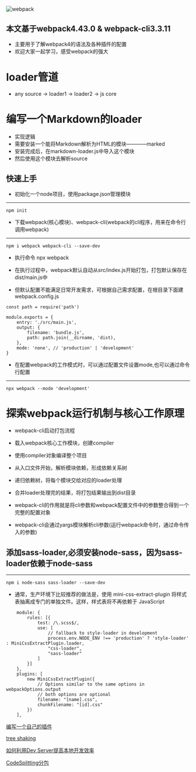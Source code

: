 ![webpack](https://timgsa.baidu.com/timg?image&quality=80&size=b9999_10000&sec=1590646760726&di=fecc7a2c61e207405fe67d006b43608b&imgtype=0&src=http%3A%2F%2Fpic2.zhimg.com%2Fv2-ea57e2d2c487d0af20c93c4be5f25b5f_1200x500.jpg 'webpack')

## 本文基于webpack4.43.0 & webpack-cli3.3.11

- 主要用于了解webpack4的语法及各种插件的配置
- 欢迎大家一起学习，感受webpack的强大

# loader管道
- any source -> loader1 -> loader2 -> js core

# 编写一个Markdown的loader
- 实现逻辑
- 需要安装一个能将Markdown解析为HTML的模块————marked
- 安装完成后，在markdown-loader.js中导入这个模块
- 然后使用这个模块去解析source

## 快速上手

- 初始化一个node项目，使用package.json管理模块
---
`npm init`
- 下载webpack(核心模块)、webpack-cli(webpack的cli程序，用来在命令行调用webpack)
---
`npm i webpack webpack-cli --save-dev`

- 执行命令 npx webpack
- 在执行过程中，webpack默认自动从src/index.js开始打包，打包默认保存在dist/main.js中

- 但默认配置不能满足日常开发需求，可根据自己需求配置，在根目录下面建webpack.config.js
```
const path = require('path')

module.exports = {
    entry: './src/main.js',
    output: {
        filename: 'bundle.js',
        path: path.join(__dirname, 'dist),
    },
    mode: 'none', // 'production' | 'development'
}
```
- 在配置webpack的工作模式时，可以通过配置文件设置mode,也可以通过命令行配置
---
`npx webpack --mode 'development'`

# 探索webpack运行机制与核心工作原理
   
- webpack-cli启动打包流程
- 载入webpack核心工作模块，创建compiler
- 使用compiler对象编译整个项目
- 从入口文件开始，解析模块依赖，形成依赖关系树
- 递归依赖树，将每个模块交给对应的loader处理
- 合并loader处理完的结果，将打包结果输出到dist目录

- webpack-cli的作用就是将cli参数和webpack配置文件中的参数整合得到一个完整的配置对象
- webpack-cli会通过yargs模块解析cli参数(运行webpack命令时，通过命令传入的参数)


## 添加sass-loader,必须安装node-sass，因为sass-loader依赖于node-sass
---
`npm i node-sass sass-loader --save-dev`
   
- 通常，生产环境下比较推荐的做法是，使用 mini-css-extract-plugin 将样式表抽离成专门的单独文件。这样，样式表将不再依赖于 JavaScript
```
    module: {
        rules: [{
            test: /\.scss$/,
            use: [
                // fallback to style-loader in development
                process.env.NODE_ENV !== 'production' ? 'style-loader' : MiniCssExtractPlugin.loader,
                "css-loader",
                "sass-loader"
            ]
        }]
    },
    plugins: [
        new MiniCssExtractPlugin({
            // Options similar to the same options in webpackOptions.output
            // both options are optional
            filename: "[name].css",
            chunkFilename: "[id].css"
        })
    ],
```
[编写一个自己的插件](./static/MySelfPlugin.md)

[tree shaking](./static/TreeShaking.md)

[如何利用Dev Server提高本地开发效率](./static/DevServeConfig.md)

[CodeSplitting分包](./static/CodeSplitting.md)